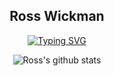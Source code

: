 <div align="center">
  <h2>Ross Wickman</h2>
</div>

<!-- Typing SVG by DenverCoder1 - https://github.com/DenverCoder1/readme-typing-svg -->
<div align="center">

<a align="center" href="https://git.io/typing-svg"><img src="https://readme-typing-svg.demolab.com?font=Fira+Code&size=24&pause=1000&center=true&vCenter=true&multiline=false&width=500&height=75&lines=Cloud+Architect+;Site+Reliability+Engineer;AWS+Community+Builder;Automator" alt="Typing SVG" /></a>

</div><!---->

<div align="center">

![Ross's github stats](https://github-readme-stats.vercel.app/api?username=rosswickman&show_icons=true&theme=blue-green)

  <!--
  ![](https://visitor-badge.laobi.icu/badge?page_id=rosswickman.readme)
  <!--->

</div>
